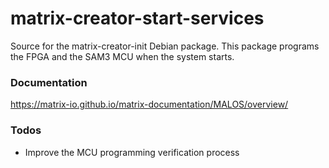 # matrix-creator-start-services

Source for the matrix-creator-init Debian package. This package programs the FPGA and the SAM3 MCU when the system starts.

### Documentation
https://matrix-io.github.io/matrix-documentation/MALOS/overview/

### Todos 
* Improve the MCU programming verification process
